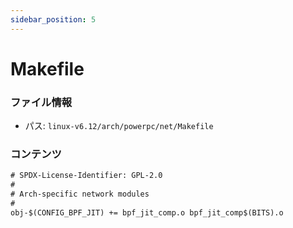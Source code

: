 ```yaml
---
sidebar_position: 5
---
```

# Makefile

### ファイル情報

- パス: `linux-v6.12/arch/powerpc/net/Makefile`

### コンテンツ

```txt
# SPDX-License-Identifier: GPL-2.0
#
# Arch-specific network modules
#
obj-$(CONFIG_BPF_JIT) += bpf_jit_comp.o bpf_jit_comp$(BITS).o

```
